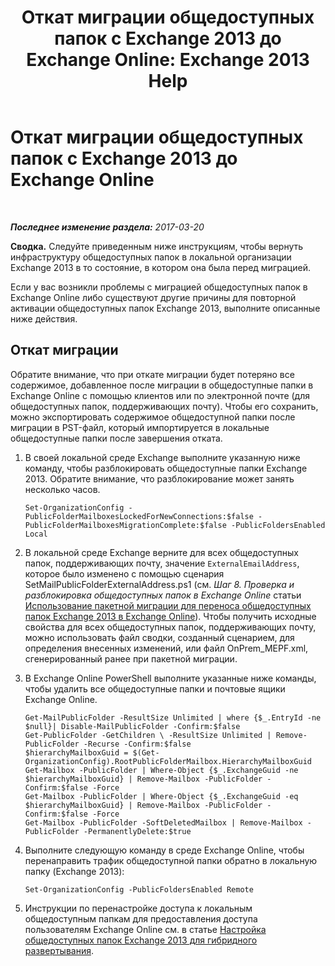 ﻿---
title: 'Откат миграции общедоступных папок с Exchange 2013 до Exchange Online: Exchange 2013 Help'
TOCTitle: Откат миграции общедоступных папок с Exchange 2013 до Exchange Online
ms:assetid: bcd54aa0-aa45-4c68-b504-1475842d4b96
ms:mtpsurl: https://technet.microsoft.com/ru-ru/library/Mt798259(v=EXCHG.150)
ms:contentKeyID: 74432749
ms.date: 04/30/2018
mtps_version: v=EXCHG.150
ms.translationtype: HT
---

# Откат миграции общедоступных папок с Exchange 2013 до Exchange Online

 

_**Последнее изменение раздела:** 2017-03-20_

**Сводка.** Следуйте приведенным ниже инструкциям, чтобы вернуть инфраструктуру общедоступных папок в локальной организации Exchange 2013 в то состояние, в котором она была перед миграцией.

Если у вас возникли проблемы с миграцией общедоступных папок в Exchange Online либо существуют другие причины для повторной активации общедоступных папок Exchange 2013, выполните описанные ниже действия.

## Откат миграции

Обратите внимание, что при откате миграции будет потеряно все содержимое, добавленное после миграции в общедоступные папки в Exchange Online с помощью клиентов или по электронной почте (для общедоступных папок, поддерживающих почту). Чтобы его сохранить, можно экспортировать содержимое общедоступной папки после миграции в PST-файл, который импортируется в локальные общедоступные папки после завершения отката.

1.  В своей локальной среде Exchange выполните указанную ниже команду, чтобы разблокировать общедоступные папки Exchange 2013. Обратите внимание, что разблокирование может занять несколько часов.
    
        Set-OrganizationConfig -PublicFolderMailboxesLockedForNewConnections:$false -PublicFolderMailboxesMigrationComplete:$false -PublicFoldersEnabled Local 

2.  В локальной среде Exchange верните для всех общедоступных папок, поддерживающих почту, значение `ExternalEmailAddress`, которое было изменено с помощью сценария SetMailPublicFolderExternalAddress.ps1 (см. *Шаг 8. Проверка и разблокировка общедоступных папок в Exchange Online* статьи [Использование пакетной миграции для переноса общедоступных папок Exchange 2013 в Exchange Online](use-batch-migration-to-migrate-exchange-2013-public-folders-to-exchange-online-exchange-online-help.md)). Чтобы получить исходные свойства для всех общедоступных папок, поддерживающих почту, можно использовать файл сводки, созданный сценарием, для определения внесенных изменений, или файл OnPrem\_MEPF.xml, сгенерированный ранее при пакетной миграции.

3.  В Exchange Online PowerShell выполните указанные ниже команды, чтобы удалить все общедоступные папки и почтовые ящики Exchange Online.
    
        Get-MailPublicFolder -ResultSize Unlimited | where {$_.EntryId -ne $null}| Disable-MailPublicFolder -Confirm:$false 
        Get-PublicFolder -GetChildren \ -ResultSize Unlimited | Remove-PublicFolder -Recurse -Confirm:$false
        $hierarchyMailboxGuid = $(Get-OrganizationConfig).RootPublicFolderMailbox.HierarchyMailboxGuid
        Get-Mailbox -PublicFolder | Where-Object {$_.ExchangeGuid -ne $hierarchyMailboxGuid} | Remove-Mailbox -PublicFolder -Confirm:$false -Force
        Get-Mailbox -PublicFolder | Where-Object {$_.ExchangeGuid -eq $hierarchyMailboxGuid} | Remove-Mailbox -PublicFolder -Confirm:$false -Force
        Get-Mailbox -PublicFolder -SoftDeletedMailbox | Remove-Mailbox -PublicFolder -PermanentlyDelete:$true

4.  Выполните следующую команду в среде Exchange Online, чтобы перенаправить трафик общедоступной папки обратно в локальную папку (Exchange 2013):
    
        Set-OrganizationConfig -PublicFoldersEnabled Remote

5.  Инструкции по перенастройке доступа к локальным общедоступным папкам для предоставления доступа пользователям Exchange Online см. в статье [Настройка общедоступных папок Exchange 2013 для гибридного развертывания](configure-exchange-2013-public-folders-for-a-hybrid-deployment-exchange-2013-help.md).


